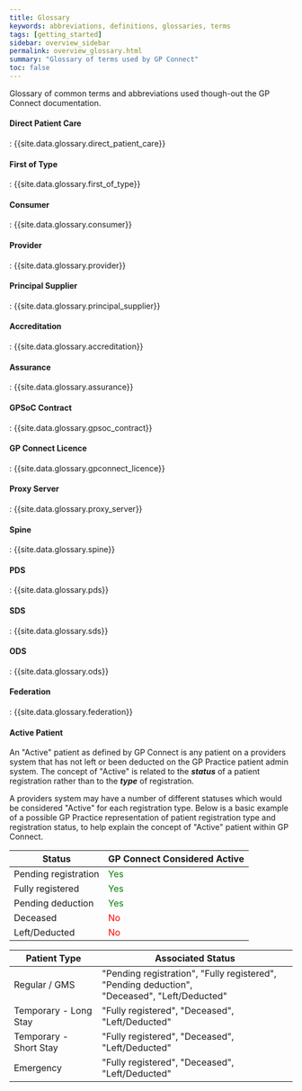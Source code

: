 ```yaml
---
title: Glossary
keywords: abbreviations, definitions, glossaries, terms
tags: [getting_started]
sidebar: overview_sidebar
permalink: overview_glossary.html
summary: "Glossary of terms used by GP Connect"
toc: false
---
```


Glossary of common terms and abbreviations used though-out the GP Connect documentation.

#### Direct Patient Care ####
: {{site.data.glossary.direct_patient_care}}

#### First of Type ####
: {{site.data.glossary.first_of_type}}

#### Consumer ####
: {{site.data.glossary.consumer}}

#### Provider ####
: {{site.data.glossary.provider}}

#### Principal Supplier ####
: {{site.data.glossary.principal_supplier}}

#### Accreditation ####
: {{site.data.glossary.accreditation}}

#### Assurance ####
: {{site.data.glossary.assurance}}

#### GPSoC Contract ####
: {{site.data.glossary.gpsoc_contract}}

#### GP Connect Licence ####
: {{site.data.glossary.gpconnect_licence}}

#### Proxy Server ####
: {{site.data.glossary.proxy_server}}

#### Spine ####
: {{site.data.glossary.spine}}

#### PDS ####
: {{site.data.glossary.pds}}

#### SDS ####
: {{site.data.glossary.sds}}

#### ODS ####
: {{site.data.glossary.ods}}

#### Federation ####
: {{site.data.glossary.federation}}

#### Active Patient ####

An "Active" patient as defined by GP Connect is any patient on a providers system that has not left or been deducted on the GP Practice patient admin system. The concept of "Active" is related to the ***status*** of a patient registration rather than to the ***type*** of registration.

A providers system may have a number of different statuses which would be considered "Active" for each registration type. Below is a basic example of a possible GP Practice representation of patient registration type and registration status, to help explain the concept of "Active" patient within GP Connect.

| Status | GP Connect Considered Active |
| --- | --- |
| Pending registration | <span style="color:green">Yes</span> |
| Fully registered | <span style="color:green">Yes</span> |
| Pending deduction | <span style="color:green">Yes</span> |
| Deceased | <span style="color:red">No</span> |
| Left/Deducted | <span style="color:red">No</span> |

| Patient Type | Associated Status |
| --- | --- |
| Regular / GMS | "Pending registration", "Fully registered", "Pending deduction",<br/> "Deceased", "Left/Deducted" |
| Temporary - Long Stay | "Fully registered", "Deceased", "Left/Deducted" |
| Temporary - Short Stay | "Fully registered", "Deceased", "Left/Deducted" |
| Emergency | "Fully registered", "Deceased", "Left/Deducted" |
